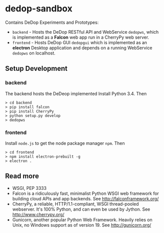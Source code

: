 # dedop-sandbox

Contains DeDop Experiments and Prototypes:

* ``backend`` -  Hosts the DeDop RESTful API and WebService ``dedopws``, which is implemented as a **Falcon** web app 
  run in a CherryPy web server.
* ``frontend`` -  Hosts DeDop GUI ``dedopgui`` which is implemented as an **electron** Desktop application and depends on 
  a running WebService ``dedopws`` on localhost.

## Setup Development

### backend

The backend hosts the DeDeop  implemented 
Install Python 3.4. Then

	> cd backend
    > pip install falcon
    > pip install CherryPy
	> python setup.py develop
	> dedopws

### frontend

Install ``node.js`` to get the node package manager ``npm``. Then

	> cd frontend
	> npm install electron-prebuilt -g
	> electron .

## Read more

* WSGI, PEP 3333  
* Falcon is a ridiculously fast, minimalist Python WSGI web framework for building cloud APIs and app backends.
  See http://falconframework.org/
* CherryPy, a reliable, HTTP/1.1-compliant, WSGI thread-pooled webserver. It's 100% Python, and can even be used by Jython.
  See http://www.cherrypy.org/
* Gunicorn, another popular Python Web Framework. Heavily relies on Unix, no Windows support as of version 19.
  See http://gunicorn.org/
